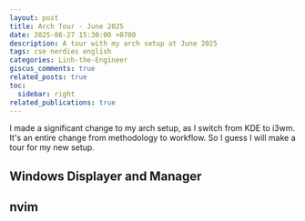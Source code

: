 ```yaml
---
layout: post
title: Arch Tour - June 2025
date: 2025-06-27 15:30:00 +0700
description: A tour with my arch setup at June 2025
tags: cse nerdies english
categories: Linh-the-Engineer
giscus_comments: true
related_posts: true
toc:
  sidebar: right
related_publications: true
---
```


I made a significant change to my arch setup, as I switch from KDE to i3wm. It's an entire change from methodology to workflow. So I guess I will make a tour for my new setup.

## Windows Displayer and Manager

## nvim

